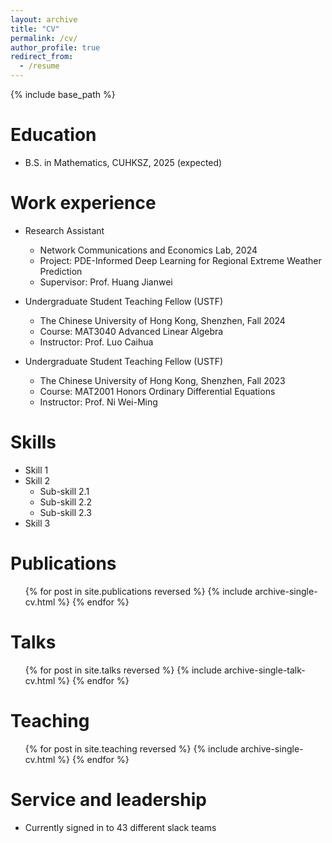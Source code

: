 ```yaml
---
layout: archive
title: "CV"
permalink: /cv/
author_profile: true
redirect_from:
  - /resume
---
```


{% include base_path %}

Education
======
* B.S. in Mathematics, CUHKSZ, 2025 (expected)

Work experience
======
* Research Assistant
  * Network Communications and Economics Lab, 2024
  * Project: PDE-Informed Deep Learning for Regional Extreme Weather Prediction
  * Supervisor: Prof. Huang Jianwei

* Undergraduate Student Teaching Fellow (USTF)
  * The Chinese University of Hong Kong, Shenzhen, Fall 2024
  * Course: MAT3040 Advanced Linear Algebra
  * Instructor: Prof. Luo Caihua
 
* Undergraduate Student Teaching Fellow (USTF)
  * The Chinese University of Hong Kong, Shenzhen, Fall 2023
  * Course: MAT2001 Honors Ordinary Differential Equations
  * Instructor: Prof. Ni Wei-Ming

  
Skills
======
* Skill 1
* Skill 2
  * Sub-skill 2.1
  * Sub-skill 2.2
  * Sub-skill 2.3
* Skill 3

Publications
======
  <ul>{% for post in site.publications reversed %}
    {% include archive-single-cv.html %}
  {% endfor %}</ul>
  
Talks
======
  <ul>{% for post in site.talks reversed %}
    {% include archive-single-talk-cv.html  %}
  {% endfor %}</ul>
  
Teaching
======
  <ul>{% for post in site.teaching reversed %}
    {% include archive-single-cv.html %}
  {% endfor %}</ul>
  
Service and leadership
======
* Currently signed in to 43 different slack teams
